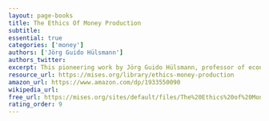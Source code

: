 ```yaml
---
layout: page-books
title: The Ethics Of Money Production
subtitle: 
essential: true
categories: ['money']
authors: ['Jörg Guido Hülsmann']
authors_twitter: 
excerpt: This pioneering work by Jörg Guido Hülsmann, professor of economics at the University of Angers in France and the author of Mises The Last Knight of Liberalism, is the first full study of a critically important issue today the ethics of money production. There is a reason that this book has been translated to Chinese, German, Spanish, Czech, and there are many more on the way.
resource_url: https://mises.org/library/ethics-money-production
amazon_url: https://www.amazon.com/dp/1933550090
wikipedia_url: 
free_url: https://mises.org/sites/default/files/The%20Ethics%20of%20Money%20Production_2.pdf
rating_order: 9
---
```

